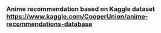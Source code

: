 ### Anime recommendation based on Kaggle dataset https://www.kaggle.com/CooperUnion/anime-recommendations-database
